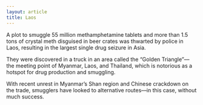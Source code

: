 ```yaml
---
layout: article
title: Laos
---
```


A plot to smuggle 55 million methamphetamine tablets and more than 1.5 tons of crystal meth disguised in beer crates was thwarted by police in Laos, resulting in the largest single drug seizure in Asia.

They were discovered in a truck in an area called the “Golden Triangle”––the meeting point of Myanmar, Laos, and Thailand, which is notorious as a hotspot for drug production and smuggling.

With recent unrest in Myanmar’s Shan region and Chinese crackdown on the trade, smugglers have looked to alternative routes––in this case, without much success.
